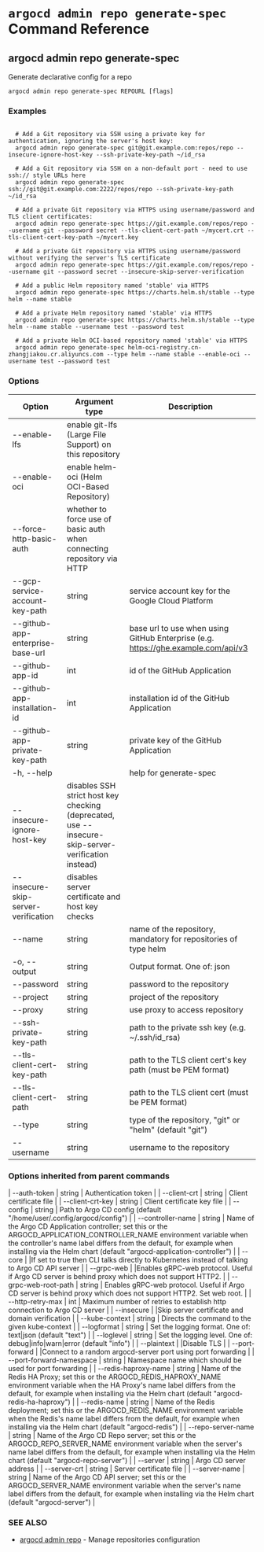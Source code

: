 # `argocd admin repo generate-spec` Command Reference

## argocd admin repo generate-spec

Generate declarative config for a repo

```
argocd admin repo generate-spec REPOURL [flags]
```

### Examples

```
  
  # Add a Git repository via SSH using a private key for authentication, ignoring the server's host key:
  argocd admin repo generate-spec git@git.example.com:repos/repo --insecure-ignore-host-key --ssh-private-key-path ~/id_rsa

  # Add a Git repository via SSH on a non-default port - need to use ssh:// style URLs here
  argocd admin repo generate-spec ssh://git@git.example.com:2222/repos/repo --ssh-private-key-path ~/id_rsa

  # Add a private Git repository via HTTPS using username/password and TLS client certificates:
  argocd admin repo generate-spec https://git.example.com/repos/repo --username git --password secret --tls-client-cert-path ~/mycert.crt --tls-client-cert-key-path ~/mycert.key

  # Add a private Git repository via HTTPS using username/password without verifying the server's TLS certificate
  argocd admin repo generate-spec https://git.example.com/repos/repo --username git --password secret --insecure-skip-server-verification

  # Add a public Helm repository named 'stable' via HTTPS
  argocd admin repo generate-spec https://charts.helm.sh/stable --type helm --name stable  

  # Add a private Helm repository named 'stable' via HTTPS
  argocd admin repo generate-spec https://charts.helm.sh/stable --type helm --name stable --username test --password test

  # Add a private Helm OCI-based repository named 'stable' via HTTPS
  argocd admin repo generate-spec helm-oci-registry.cn-zhangjiakou.cr.aliyuncs.com --type helm --name stable --enable-oci --username test --password test

```

### Options

| Option | Argument type | Description |
| ---------------- | ------ | ---- |
| --enable-lfs| enable git-lfs (Large File Support) on this repository |
| --enable-oci| enable helm-oci (Helm OCI-Based Repository) |
| --force-http-basic-auth| whether to force use of basic auth when connecting repository via HTTP |
| --gcp-service-account-key-path | string | service account key for the Google Cloud Platform |
| --github-app-enterprise-base-url | string | base url to use when using GitHub Enterprise (e.g. https://ghe.example.com/api/v3 |
| --github-app-id | int | id of the GitHub Application |
| --github-app-installation-id | int | installation id of the GitHub Application |
| --github-app-private-key-path | string | private key of the GitHub Application |
|  -h, --help |                                   | help for generate-spec |
| --insecure-ignore-host-key| disables SSH strict host key checking (deprecated, use --insecure-skip-server-verification instead) |
| --insecure-skip-server-verification| disables server certificate and host key checks |
| --name | string | name of the repository, mandatory for repositories of type helm |
|  -o, --output | string |                           Output format. One of: json|yaml (default "yaml")|
| --password | string | password to the repository |
| --project | string | project of the repository |
| --proxy | string | use proxy to access repository |
| --ssh-private-key-path | string | path to the private ssh key (e.g. ~/.ssh/id_rsa) |
| --tls-client-cert-key-path | string | path to the TLS client cert's key path (must be PEM format) |
| --tls-client-cert-path | string | path to the TLS client cert (must be PEM format) |
| --type | string | type of the repository, "git" or "helm" (default "git") |
| --username | string | username to the repository |

### Options inherited from parent commands


| --auth-token | string | Authentication token |
| --client-crt | string | Client certificate file |
| --client-crt-key | string | Client certificate key file |
| --config | string | Path to Argo CD config (default "/home/user/.config/argocd/config") |
| --controller-name | string | Name of the Argo CD Application controller; set this or the ARGOCD_APPLICATION_CONTROLLER_NAME environment variable when the controller's name label differs from the default, for example when installing via the Helm chart (default "argocd-application-controller") |
| --core | |If set to true then CLI talks directly to Kubernetes instead of talking to Argo CD API server |
| --grpc-web | |Enables gRPC-web protocol. Useful if Argo CD server is behind proxy which does not support HTTP2. |
| --grpc-web-root-path | string | Enables gRPC-web protocol. Useful if Argo CD server is behind proxy which does not support HTTP2. Set web root. |
| --http-retry-max | int | Maximum number of retries to establish http connection to Argo CD server |
| --insecure | |Skip server certificate and domain verification |
| --kube-context | string | Directs the command to the given kube-context |
| --logformat | string | Set the logging format. One of: text|json (default "text") |
| --loglevel | string | Set the logging level. One of: debug|info|warn|error (default "info") |
| --plaintext | |Disable TLS |
| --port-forward | |Connect to a random argocd-server port using port forwarding |
| --port-forward-namespace | string | Namespace name which should be used for port forwarding |
| --redis-haproxy-name | string | Name of the Redis HA Proxy; set this or the ARGOCD_REDIS_HAPROXY_NAME environment variable when the HA Proxy's name label differs from the default, for example when installing via the Helm chart (default "argocd-redis-ha-haproxy") |
| --redis-name | string | Name of the Redis deployment; set this or the ARGOCD_REDIS_NAME environment variable when the Redis's name label differs from the default, for example when installing via the Helm chart (default "argocd-redis") |
| --repo-server-name | string | Name of the Argo CD Repo server; set this or the ARGOCD_REPO_SERVER_NAME environment variable when the server's name label differs from the default, for example when installing via the Helm chart (default "argocd-repo-server") |
| --server | string | Argo CD server address |
| --server-crt | string | Server certificate file |
| --server-name | string | Name of the Argo CD API server; set this or the ARGOCD_SERVER_NAME environment variable when the server's name label differs from the default, for example when installing via the Helm chart (default "argocd-server") |

### SEE ALSO

* [argocd admin repo](argocd_admin_repo.md)	 - Manage repositories configuration



